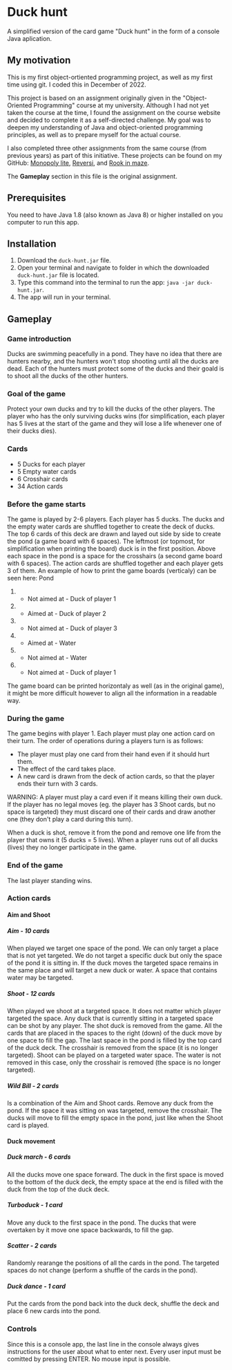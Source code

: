 # Duck hunt
A simplified version of the card game "Duck hunt" in the form of a console Java aplication.

## My motivation
This is my first object-ortiented programming project, as well as my first time using git. I coded this in December of 2022.

This project is based on an assignment originally given in the "Object-Oriented Programming" course at my university.
Although I had not yet taken the course at the time, I found the assignment on the course website and decided to complete it as a self-directed challenge.
My goal was to deepen my understanding of Java and object-oriented programming principles, as well as to prepare myself for the actual course.

I also completed three other assignments from the same course (from previous years) as part of this initiative. 
These projects can be found on my GitHub: [Monopoly lite](https://github.com/amj-j/monopoly-lite-java), [Reversi](https://github.com/amj-j/reversi-java), and [Rook in maze](https://github.com/amj-j/rook-in-maze-java).

The **Gameplay** section in this file is the original assignment.

## Prerequisites
You need to have Java 1.8 (also known as Java 8) or higher installed on you computer to run this app.

## Installation
1. Download the ```duck-hunt.jar``` file.
2. Open your terminal and navigate to folder in which the downloaded ```duck-hunt.jar``` file is located.
3. Type this command into the terminal to run the app: ```java -jar duck-hunt.jar```.
4. The app will run in your terminal.

## Gameplay

### Game introduction
Ducks are swimming peacefully in a pond. They have no idea that there are hunters nearby, and the hunters won't stop shooting until all the ducks are dead. Each of the hunters must protect some of the ducks and their goald is to shoot all the ducks of the other hunters.

### Goal of the game
Protect your own ducks and try to kill the ducks of the other players. The player who has the only surviving ducks wins (for simplification, each player has 5 lives at the start of the game and they will lose a life whenever one of their ducks dies).

### Cards
* 5 Ducks for each player
* 5 Empty water cards
* 6 Crosshair cards
* 34 Action cards

### Before the game starts
The game is played by 2-6 players. Each player has 5 ducks. The ducks and the empty water cards are shuffled together to create the deck of ducks. The top 6 cards of this deck are drawn and layed out side by side to create the pond (a game board with 6 spaces). The leftmost (or topmost, for simplification when printing the board) duck is in the first position. Above each space in the pond is a space for the crosshairs (a second game board with 6 spaces).
The action cards are shuffled together and each player gets 3 of them.
An example of how to print the game boards (verticaly) can be seen here:
Pond
1. - Not aimed at - Duck of player 1
2. - Aimed at - Duck of player 2
3. - Not aimed at - Duck of player 3
4. - Aimed at - Water
5. - Not aimed at - Water
6. - Not aimed at - Duck of player 1

The game board can be printed horizontaly as well (as in the original game), it might be more difficult however to align all the information in a readable way.

### During the game
The game begins with player 1. Each player must play one action card on their turn. The order of operations during a players turn is as follows:
* The player must play one card from their hand even if it should hurt them.
* The effect of the card takes place.
* A new card is drawn from the deck of action cards, so that the player ends their turn with 3 cards.

WARNING: A player must play a card even if it means killing their own duck. If the player has no legal moves (eg. the player has 3 Shoot cards, but no space is targeted) they must discard one of their cards and draw another one (they don't play a card during this turn).

When a duck is shot, remove it from the pond and remove one life from the player that owns it (5 ducks = 5 lives). When a player runs out of all ducks (lives) they no longer participate in the game.

### End of the game
The last player standing wins.

### Action cards
#### Aim and Shoot
##### Aim - 10 cards
When played we target one space of the pond. We can only target a place that is not yet targeted. We do not target a specific duck but only the space of the pond it is sitting in. If the duck moves the targeted space remains in the same place and will target a new duck or water. A space that contains water may be targeted.

##### Shoot - 12 cards
When played we shoot at a targeted space. It does not matter which player targeted the space. Any duck that is currently sitting in a targeted space can be shot by any player. The shot duck is removed from the game. All the cards that are placed in the spaces to the right (down) of the duck move by one space to fill the gap. The last space in the pond is filled by the top card of the duck deck. The crosshair is removed from the space (it is no longer targeted). Shoot can be played on a targeted water space. The water is not removed in this case, only the crosshair is removed (the space is no longer targeted).

##### Wild Bill - 2 cards
Is a combination of the Aim and Shoot cards. Remove any duck from the pond. If the space it was sitting on was targeted, remove the crosshair. The ducks will move to fill the empty space in the pond, just like when the Shoot card is played.

#### Duck movement
##### Duck march - 6 cards
All the ducks move one space forward. The duck in the first space is moved to the bottom of the duck deck, the empty space at the end is filled with the duck from the top of the duck deck.

##### Turboduck - 1 card
Move any duck to the first space in the pond. The ducks that were overtaken by it move one space backwards, to fill the gap.

##### Scatter - 2 cards
Randomly rearange the positions of all the cards in the pond. The targeted spaces do not change (perform a shuffle of the cards in the pond).

##### Duck dance - 1 card
Put the cards from the pond back into the duck deck, shuffle the deck and place 6 new cards into the pond.

### Controls
Since this is a console app, the last line in the console always gives instructions for the user about what to enter next. Every user input must be comitted by pressing ENTER. No mouse input is possible.
